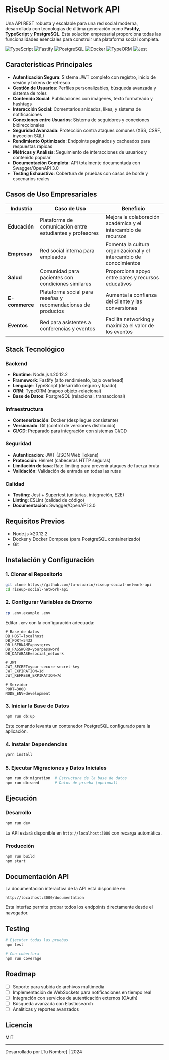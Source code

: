 # RiseUp Social Network API

Una API REST robusta y escalable para una red social moderna, desarrollada con tecnologías de última generación como **Fastify**, **TypeScript** y **PostgreSQL**. Esta solución empresarial proporciona todas las funcionalidades esenciales para construir una plataforma social completa.

![TypeScript](https://img.shields.io/badge/-TypeScript-3178C6?style=flat-square&logo=typescript&logoColor=white)
![Fastify](https://img.shields.io/badge/-Fastify-000000?style=flat-square&logo=fastify&logoColor=white)
![PostgreSQL](https://img.shields.io/badge/-PostgreSQL-336791?style=flat-square&logo=postgresql&logoColor=white)
![Docker](https://img.shields.io/badge/-Docker-2496ED?style=flat-square&logo=docker&logoColor=white)
![TypeORM](https://img.shields.io/badge/-TypeORM-FE0902?style=flat-square&logo=typeorm&logoColor=white)
![Jest](https://img.shields.io/badge/-Jest-C21325?style=flat-square&logo=jest&logoColor=white)

## Características Principales

- **Autenticación Segura**: Sistema JWT completo con registro, inicio de sesión y tokens de refresco
- **Gestión de Usuarios**: Perfiles personalizables, búsqueda avanzada y sistema de roles
- **Contenido Social**: Publicaciones con imágenes, texto formateado y hashtags
- **Interacción Social**: Comentarios anidados, likes, y sistema de notificaciones
- **Conexiones entre Usuarios**: Sistema de seguidores y conexiones bidireccionales
- **Seguridad Avanzada**: Protección contra ataques comunes (XSS, CSRF, inyección SQL)
- **Rendimiento Optimizado**: Endpoints paginados y cacheados para respuestas rápidas
- **Métricas y Análisis**: Seguimiento de interacciones de usuarios y contenido popular
- **Documentación Completa**: API totalmente documentada con Swagger/OpenAPI 3.0
- **Testing Exhaustivo**: Cobertura de pruebas con casos de borde y escenarios reales

## Casos de Uso Empresariales

| Industria | Caso de Uso | Beneficio |
|-----------|-------------|-----------|
| **Educación** | Plataforma de comunicación entre estudiantes y profesores | Mejora la colaboración académica y el intercambio de recursos |
| **Empresas** | Red social interna para empleados | Fomenta la cultura organizacional y el intercambio de conocimientos |
| **Salud** | Comunidad para pacientes con condiciones similares | Proporciona apoyo entre pares y recursos educativos |
| **E-commerce** | Plataforma social para reseñas y recomendaciones de productos | Aumenta la confianza del cliente y las conversiones |
| **Eventos** | Red para asistentes a conferencias y eventos | Facilita networking y maximiza el valor de los eventos |

## Stack Tecnológico

### Backend
- **Runtime**: Node.js ≥20.12.2
- **Framework**: Fastify (alto rendimiento, bajo overhead)
- **Lenguaje**: TypeScript (desarrollo seguro y tipado)
- **ORM**: TypeORM (mapeo objeto-relacional)
- **Base de Datos**: PostgreSQL (relacional, transaccional)

### Infraestructura
- **Contenerización**: Docker (despliegue consistente)
- **Versionado**: Git (control de versiones distribuido)
- **CI/CD**: Preparado para integración con sistemas CI/CD

### Seguridad
- **Autenticación**: JWT (JSON Web Tokens)
- **Protección**: Helmet (cabeceras HTTP seguras)
- **Limitación de tasa**: Rate limiting para prevenir ataques de fuerza bruta
- **Validación**: Validación de entrada en todas las rutas

### Calidad
- **Testing**: Jest + Supertest (unitarias, integración, E2E)
- **Linting**: ESLint (calidad de código)
- **Documentación**: Swagger/OpenAPI 3.0

## Requisitos Previos

- Node.js ≥20.12.2
- Docker y Docker Compose (para PostgreSQL containerizado)
- Git

## Instalación y Configuración

### 1. Clonar el Repositorio

```bash
git clone https://github.com/tu-usuario/riseup-social-network-api
cd riseup-social-network-api
```

### 2. Configurar Variables de Entorno

```bash
cp .env.example .env
```

Editar `.env` con la configuración adecuada:

```env
# Base de datos
DB_HOST=localhost
DB_PORT=5432
DB_USERNAME=postgres
DB_PASSWORD=yourpassword
DB_DATABASE=social_network

# JWT
JWT_SECRET=your-secure-secret-key
JWT_EXPIRATION=1d
JWT_REFRESH_EXPIRATION=7d

# Servidor
PORT=3000
NODE_ENV=development
```

### 3. Iniciar la Base de Datos

```bash
npm run db:up
```

Este comando levanta un contenedor PostgreSQL configurado para la aplicación.

### 4. Instalar Dependencias

```bash
yarn install
```

### 5. Ejecutar Migraciones y Datos Iniciales

```bash
npm run db:migration  # Estructura de la base de datos
npm run db:seed       # Datos de prueba (opcional)
```

## Ejecución

### Desarrollo

```bash
npm run dev
```

La API estará disponible en `http://localhost:3000` con recarga automática.

### Producción

```bash
npm run build
npm start
```

## Documentación API

La documentación interactiva de la API está disponible en:

```
http://localhost:3000/documentation
```

Esta interfaz permite probar todos los endpoints directamente desde el navegador.

## Testing

```bash
# Ejecutar todas las pruebas
npm test

# Con cobertura
npm run coverage
```

## Roadmap

- [ ] Soporte para subida de archivos multimedia
- [ ] Implementación de WebSockets para notificaciones en tiempo real
- [ ] Integración con servicios de autenticación externos (OAuth)
- [ ] Búsqueda avanzada con Elasticsearch
- [ ] Analíticas y reportes avanzados

## Licencia

MIT

---

Desarrollado por [Tu Nombre] | 2024